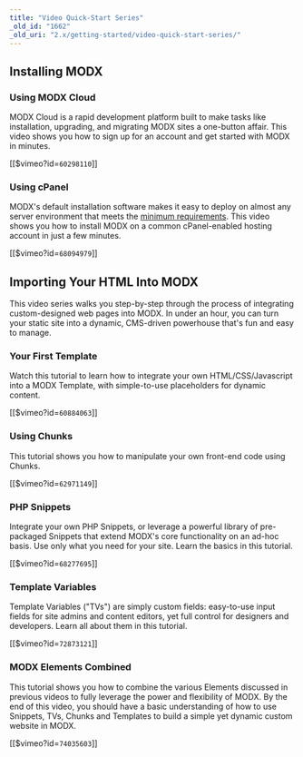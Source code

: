 ```yaml
---
title: "Video Quick-Start Series"
_old_id: "1662"
_old_uri: "2.x/getting-started/video-quick-start-series/"
---
```


## Installing MODX

### Using MODX Cloud

MODX Cloud is a rapid development platform built to make tasks like installation, upgrading, and migrating MODX sites a one-button affair. This video shows you how to sign up for an account and get started with MODX in minutes.

 \[\[$vimeo?id=`60298110`\]\] 
 
 ### Using cPanel

MODX's default installation software makes it easy to deploy on almost any server environment that meets the <a href="">minimum requirements</a>. This video shows you how to install MODX on a common cPanel-enabled hosting account in just a few minutes.

 \[\[$vimeo?id=`68094979`\]\] 

 ## Importing Your HTML Into MODX

This video series walks you step-by-step through the process of integrating custom-designed web pages into MODX. In under an hour, you can turn your static site into a dynamic, CMS-driven powerhouse that's fun and easy to manage.

### Your First Template

Watch this tutorial to learn how to integrate your own HTML/CSS/Javascript into a MODX Template, with simple-to-use placeholders for dynamic content.

 \[\[$vimeo?id=`60884063`\]\] 
 
 ### Using Chunks

This tutorial shows you how to manipulate your own front-end code using Chunks.

 \[\[$vimeo?id=`62971149`\]\] 
 
 ### PHP Snippets

Integrate your own PHP Snippets, or leverage a powerful library of pre-packaged Snippets that extend MODX's core functionality on an ad-hoc basis. Use only what you need for your site. Learn the basics in this tutorial.

 \[\[$vimeo?id=`68277695`\]\] 
 
 ### Template Variables

Template Variables ("TVs") are simply custom fields: easy-to-use input fields for site admins and content editors, yet full control for designers and developers. Learn all about them in this tutorial.

 \[\[$vimeo?id=`72873121`\]\] 
 
 ### MODX Elements Combined

This tutorial shows you how to combine the various Elements discussed in previous videos to fully leverage the power and flexibility of MODX. By the end of this video, you should have a basic understanding of how to use Snippets, TVs, Chunks and Templates to build a simple yet dynamic custom website in MODX.

 \[\[$vimeo?id=`74035603`\]\]